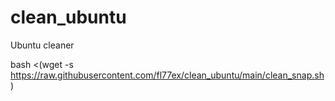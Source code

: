 # clean_ubuntu
Ubuntu cleaner

bash <(wget -s https://raw.githubusercontent.com/fl77ex/clean_ubuntu/main/clean_snap.sh)

